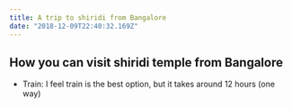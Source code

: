 ```yaml
---
title: A trip to shiridi from Bangalore
date: "2018-12-09T22:40:32.169Z"
---
```


## How you can visit shiridi temple from Bangalore

* Train: I feel train is the best option, but it takes around 12 hours (one way)

